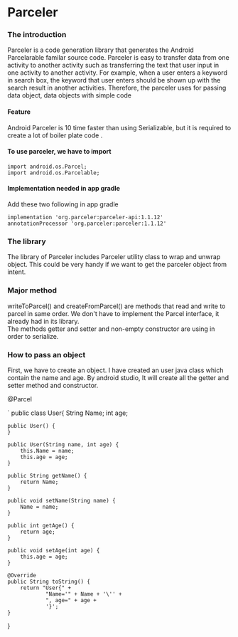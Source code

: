 # Parceler

### The introduction
Parceler is a code generation library that generates the Android Parcelarable familar source code. Parceler is easy to transfer data from one activity to another activity such as transferring the text that user input in one activity to another activity. For example, when a user enters a keyword in search box, the keyword that user enters should be shown up with the search result in another activities. Therefore, the parceler uses for passing data object, data objects with simple code 
#### Feature
Android Parceler is 10 time faster than using Serializable, but it is required to create a lot of boiler plate code . 

#### To use parceler, we have to import

`import android.os.Parcel;`</br>
`import android.os.Parcelable;`
#### Implementation needed in app gradle
Add these two following in app gradle

`implementation 'org.parceler:parceler-api:1.1.12'`</br>
 `annotationProcessor 'org.parceler:parceler:1.1.12'`


### The library
The library of Parceler includes Parceler utility class to wrap and unwrap object. This could be very handy if we want to get the parceler object from intent.

### Major method

writeToParcel() and createFromParcel() are methods that read and write to parcel in same order. We don't have to implement the Parcel interface, it already had in its library.</br>
The methods getter and setter and non-empty constructor are using in order to serialize.

### How to pass an object
First, we have to create an object. I have created an user java class which contain the name and age. By android studio, It will create all the getter and setter method and constructor.

@Parcel


`
public class User{
    String Name;
    int age;

    public User() {
    }

    public User(String name, int age) {
        this.Name = name;
        this.age = age;
    }

    public String getName() {
        return Name;
    }

    public void setName(String name) {
        Name = name;
    }

    public int getAge() {
        return age;
    }

    public void setAge(int age) {
        this.age = age;
    }

    @Override
    public String toString() {
        return "User{" +
                "Name='" + Name + '\'' +
                ", age=" + age +
                '}';
    }
 } 



